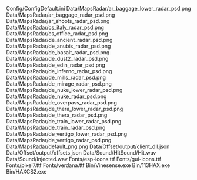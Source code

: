 Config/ConfigDefault.ini
Data/MapsRadar/ar_baggage_lower_radar_psd.png
Data/MapsRadar/ar_baggage_radar_psd.png
Data/MapsRadar/ar_shoots_radar_psd.png
Data/MapsRadar/cs_italy_radar_psd.png
Data/MapsRadar/cs_office_radar_psd.png
Data/MapsRadar/de_ancient_radar_psd.png
Data/MapsRadar/de_anubis_radar_psd.png
Data/MapsRadar/de_basalt_radar_psd.png
Data/MapsRadar/de_dust2_radar_psd.png
Data/MapsRadar/de_edin_radar_psd.png
Data/MapsRadar/de_inferno_radar_psd.png
Data/MapsRadar/de_mills_radar_psd.png
Data/MapsRadar/de_mirage_radar_psd.png
Data/MapsRadar/de_nuke_lower_radar_psd.png
Data/MapsRadar/de_nuke_radar_psd.png
Data/MapsRadar/de_overpass_radar_psd.png
Data/MapsRadar/de_thera_lower_radar_psd.png
Data/MapsRadar/de_thera_radar_psd.png
Data/MapsRadar/de_train_lower_radar_psd.png
Data/MapsRadar/de_train_radar_psd.png
Data/MapsRadar/de_vertigo_lower_radar_psd.png
Data/MapsRadar/de_vertigo_radar_psd.png
Data/MapsRadar/default_png.png
Data/Offset/output/client_dll.json
Data/Offset/output/offsets.json
Data/Sound/HitSound/Hit.wav
Data/Sound/Injected.wav
Fonts/esp-icons.ttf
Fonts/gui-icons.ttf
Fonts/pixel7.ttf
Fonts/verdana.ttf
Bin/Vinesense.exe
Bin/113HAX.exe
Bin/HAXCS2.exe